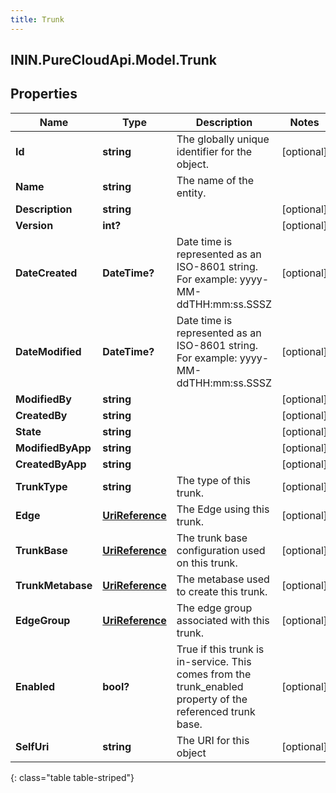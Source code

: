 ```yaml
---
title: Trunk
---
```

## ININ.PureCloudApi.Model.Trunk

## Properties

|Name | Type | Description | Notes|
|------------ | ------------- | ------------- | -------------|
| **Id** | **string** | The globally unique identifier for the object. | [optional] |
| **Name** | **string** | The name of the entity. | |
| **Description** | **string** |  | [optional] |
| **Version** | **int?** |  | [optional] |
| **DateCreated** | **DateTime?** | Date time is represented as an ISO-8601 string. For example: yyyy-MM-ddTHH:mm:ss.SSSZ | [optional] |
| **DateModified** | **DateTime?** | Date time is represented as an ISO-8601 string. For example: yyyy-MM-ddTHH:mm:ss.SSSZ | [optional] |
| **ModifiedBy** | **string** |  | [optional] |
| **CreatedBy** | **string** |  | [optional] |
| **State** | **string** |  | [optional] |
| **ModifiedByApp** | **string** |  | [optional] |
| **CreatedByApp** | **string** |  | [optional] |
| **TrunkType** | **string** | The type of this trunk. | [optional] |
| **Edge** | [**UriReference**](UriReference.html) | The Edge using this trunk. | [optional] |
| **TrunkBase** | [**UriReference**](UriReference.html) | The trunk base configuration used on this trunk. | [optional] |
| **TrunkMetabase** | [**UriReference**](UriReference.html) | The metabase used to create this trunk. | [optional] |
| **EdgeGroup** | [**UriReference**](UriReference.html) | The edge group associated with this trunk. | [optional] |
| **Enabled** | **bool?** | True if this trunk is in-service.  This comes from the trunk_enabled property of the referenced trunk base. | [optional] |
| **SelfUri** | **string** | The URI for this object | [optional] |
{: class="table table-striped"}


